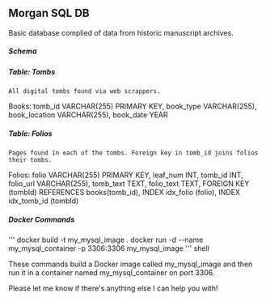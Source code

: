 ## Morgan SQL DB

Basic database complied of data from historic manuscript archives. 

##### Schema

##### Table: Tombs

    All digital tombs found via web scrappers.

Books:
  tomb_id VARCHAR(255) PRIMARY KEY,
  book_type VARCHAR(255),
  book_location VARCHAR(255),
  book_date YEAR

##### Table: Folios

    Pages found in each of the tombs. Foreign key in tomb_id joins folios their tombs.

Folios:
  folio VARCHAR(255) PRIMARY KEY,
  leaf_num INT,
  tomb_id INT,
  folio_url VARCHAR(255),
  tomb_text TEXT,
  folio_text TEXT,
  FOREIGN KEY (tombId) REFERENCES books(tomb_id),
  INDEX idx_folio (folio),
  INDEX idx_tomb_id (tombId)

##### Docker Commands
'''
docker build -t my_mysql_image .
docker run -d --name my_mysql_container -p 3306:3306 my_mysql_image
''' shell

These commands build a Docker image called my_mysql_image and then run it in a container named my_mysql_container on port 3306.

Please let me know if there's anything else I can help you with!